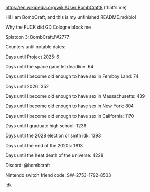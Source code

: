 https://en.wikipedia.org/wiki/User:BombCraft8 (that's me)

Hi! I am BombCraft, and this is my unfinished README.md/bio!

Why the FUCK did GD Cologne block me

Splatoon 3: BombCraft♪#2777

Counters until notable dates:

Days until Project 2025: 6

Days until the space gauntlet deadline: 64

Days until I become old enough to have sex in Femboy Land: 74

Days until 2026: 352

Days until I become old enough to have sex in Massachusetts: 439

Days until I become old enough to have sex in New York: 804

Days until I become old enough to have sex in California: 1170

Days until I graduate high school: 1236

Days until the 2028 election or smth idk: 1393

Days until the end of the 2020s: 1813

Days until the heat death of the universe: 4228

Discord: @bombcraft

Nintendo switch friend code: SW-2753-1792-8503

idk
